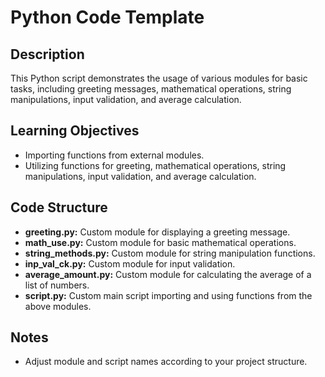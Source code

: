 # Python Code Template

## Description

This Python script demonstrates the usage of various modules for basic tasks, including greeting messages, mathematical operations, string manipulations, input validation, and average calculation.

## Learning Objectives

- Importing functions from external modules.
- Utilizing functions for greeting, mathematical operations, string manipulations, input validation, and average calculation.

## Code Structure

- **greeting.py:** Custom module for displaying a greeting message.
- **math_use.py:** Custom module for basic mathematical operations.
- **string_methods.py:** Custom module for string manipulation functions.
- **inp_val_ck.py:** Custom module for input validation.
- **average_amount.py:** Custom module for calculating the average of a list of numbers.
- **script.py:** Custom main script importing and using functions from the above modules.

## Notes

- Adjust module and script names according to your project structure.
